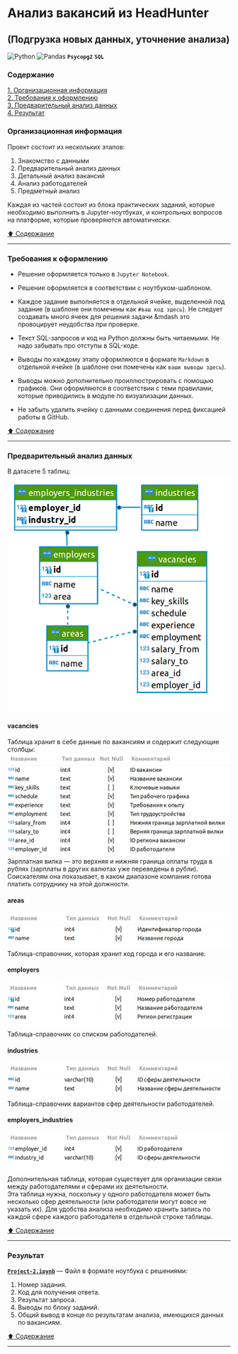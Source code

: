 # Анализ вакансий из HeadHunter #

## (Подгрузка новых данных, уточнение анализа) ##

![Python](https://img.shields.io/badge/python-3670A0?style=plastic&logo=python&logoColor=ffdd54)
![Pandas](https://img.shields.io/badge/pandas-%23150458.svg?style=plastic&logo=pandas&logoColor=white)
**`Psycopg2`**
**`SQL`**

### Содержание ###

[1. Организационная информация](#организационная-информация)    
[2. Требования к оформлению](#требования-к-оформлению)    
[3. Предварительный анализ данных](#предварительный-анализ-данных)    
[4. Результат](#результат)    

### Организационная информация ###

Проект состоит из нескольких этапов:

1. Знакомство с данными
2. Предварительный анализ данных
3. Детальный анализ вакансий
4. Анализ работодателей
5. Предметный анализ

Каждая из частей состоит из блока практических заданий, которые необходимо
выполнить в Jupyter-ноутбуках, и контрольных вопросов на платформе, которые
проверяются автоматически.

[:arrow_up: Содержание](#содержание)

----

### Требования к оформлению ###

- Решение оформляется только в `Jupyter Notebook`.

- Решение оформляется в соответствии с ноутбуком-шаблоном.

- Каждое задание выполняется в отдельной ячейке, выделенной под задание (в
шаблоне они помечены как `#ваш код здесь`). Не следует создавать много ячеек для
решения задачи&nbsp;&mdash это провоцирует неудобства при проверке.

- Текст SQL-запросов и код на Python должны быть читаемыми. Не надо забывать про
отступы в SQL-коде.

- Выводы по каждому этапу оформляются в формате `Markdown` в отдельной ячейке (в
шаблоне они помечены как `ваши выводы здесь`).

- Выводы можно дополнительно проиллюстрировать с помощью графиков. Они
оформляются в соответствии с теми правилами, которые приводились в модуле по
визуализации данных.

- Не забыть удалить ячейку с данными соединения перед фиксацией работы в GitHub.

[:arrow_up: Содержание](#содержание)

----

### Предварительный анализ данных ###

В датасете 5 таблиц:    
![Схема таблиц](schema.png)

#### vacancies ####

Таблица хранит в себе данные по вакансиям и содержит следующие столбцы:    
![vacancies table](vacancies.png)    
Зарплатная вилка&nbsp;&mdash; это верхняя и нижняя граница оплаты труда в рублях
(зарплаты в других валютах уже переведены в рубли). Соискателям она показывает,
в каком диапазоне компания готова платить сотруднику на этой должности.

#### areas ####

![areas table](areas.png)    
Таблица-справочник, которая хранит код города и его название.    

#### employers ####

![employers table](employers.png)    
Таблица-справочник со списком работодателей.    

#### industries ####

![industries table](industries.png)    
Таблица-справочник вариантов сфер деятельности работодателей.    

#### employers_industries ####

![employers_industries table](employers_industries.png)
Дополнительная таблица, которая существует для организации связи между
работодателями и сферами их деятельности.    
Эта таблица нужна, поскольку у одного работодателя может быть несколько сфер
деятельности (или работодатели могут вовсе не указать их). Для удобства анализа
необходимо хранить запись по каждой сфере каждого работодателя в отдельной
строке таблицы.

[:arrow_up: Содержание](#содержание)

----

### Результат ###

[**`Project-2.ipynb`**](Project-2.ipynb)&nbsp;&mdash; Файл в формате ноутбука с
решениями:

1. Номер задания.
2. Код для получения ответа.
3. Результат запроса.
4. Выводы по блоку заданий.
5. Общий вывод в конце по результатам анализа, имеющихся данных по вакансиям.

[:arrow_up: Содержание](#содержание)

----
